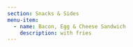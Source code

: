 ```yaml
---
section: Snacks & Sides
menu-item:
  - name: Bacon, Egg & Cheese Sandwich
    description: with fries
---
```

